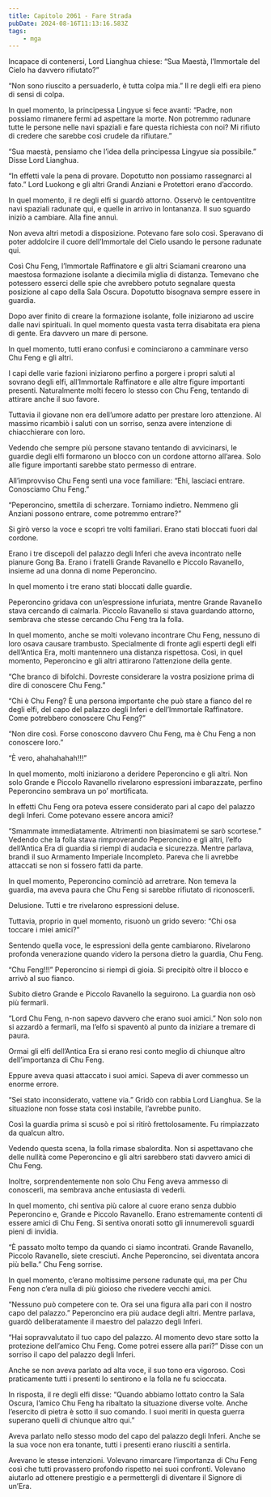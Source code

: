 ```yaml
---
title: Capitolo 2061 - Fare Strada
pubDate: 2024-08-16T11:13:16.583Z
tags:
    - mga
---
```





Incapace di contenersi, Lord Lianghua chiese: “Sua Maestà, l’Immortale del Cielo ha davvero rifiutato?”

“Non sono riuscito a persuaderlo, è tutta colpa mia.” Il re degli elfi era pieno di sensi di colpa.


In quel momento, la principessa Lingyue si fece avanti: “Padre, non possiamo rimanere fermi ad aspettare la morte. Non potremmo radunare tutte le persone nelle navi spaziali e fare questa richiesta con noi? Mi rifiuto di credere che sarebbe così crudele da rifiutare.”

“Sua maestà, pensiamo che l’idea della principessa Lingyue sia possibile.” Disse Lord Lianghua.

“In effetti vale la pena di provare. Dopotutto non possiamo rassegnarci al fato.” Lord Luokong e gli altri Grandi Anziani e Protettori erano d’accordo.


In quel momento, il re degli elfi si guardò attorno. Osservò le centoventitre navi spaziali radunate qui, e quelle in arrivo in lontananza. Il suo sguardo iniziò a cambiare. Alla fine annuì.


Non aveva altri metodi a disposizione. Potevano fare solo così. Speravano di poter addolcire il cuore dell’Immortale del Cielo usando le persone radunate qui.


Così Chu Feng, l’Immortale Raffinatore e gli altri Sciamani crearono una maestosa formazione isolante a diecimila miglia di distanza. Temevano che potessero esserci delle spie che avrebbero potuto segnalare questa posizione al capo della Sala Oscura. Dopotutto bisognava sempre essere in guardia.


Dopo aver finito di creare la formazione isolante, folle iniziarono ad uscire dalle navi spirituali. In quel momento questa vasta terra disabitata era piena di gente. Era davvero un mare di persone.


In quel momento, tutti erano confusi e cominciarono a camminare verso Chu Feng e gli altri.


I capi delle varie fazioni iniziarono perfino a porgere i propri saluti al sovrano degli elfi, all’Immortale Raffinatore e alle altre figure importanti presenti. Naturalmente molti fecero lo stesso con Chu Feng, tentando di attirare anche il suo favore.


Tuttavia il giovane non era dell’umore adatto per prestare loro attenzione. Al massimo ricambiò i saluti con un sorriso, senza avere intenzione di chiacchierare con loro.

Vedendo che sempre più persone stavano tentando di avvicinarsi, le guardie degli elfi formarono un blocco con un cordone attorno all’area. Solo alle figure importanti sarebbe stato permesso di entrare.


All’improvviso Chu Feng sentì una voce familiare: “Ehi, lasciaci entrare. Conosciamo Chu Feng.”


“Peperoncino, smettila di scherzare. Torniamo indietro. Nemmeno gli Anziani possono entrare, come potremmo entrare?”


Si girò verso la voce e scoprì tre volti familiari. Erano stati bloccati fuori dal cordone.


Erano i tre discepoli del palazzo degli Inferi che aveva incontrato nelle pianure Gong Ba. Erano i fratelli Grande Ravanello e Piccolo Ravanello, insieme ad una donna di nome Peperoncino.


In quel momento i tre erano stati bloccati dalle guardie.


Peperoncino gridava con un’espressione infuriata, mentre Grande Ravanello stava cercando di calmarla. Piccolo Ravanello si stava guardando attorno, sembrava che stesse cercando Chu Feng tra la folla.


In quel momento, anche se molti volevano incontrare Chu Feng, nessuno di loro osava causare trambusto. Specialmente di fronte agli esperti degli elfi dell’Antica Era, molti mantennero una distanza rispettosa. Così, in quel momento, Peperoncino e gli altri attirarono l’attenzione della gente.


“Che branco di bifolchi. Dovreste considerare la vostra posizione prima di dire di conoscere Chu Feng.”

“Chi è Chu Feng? È una persona importante che può stare a fianco del re degli elfi, del capo del palazzo degli Inferi e dell’Immortale Raffinatore. Come potrebbero conoscere Chu Feng?”

“Non dire così. Forse conoscono davvero Chu Feng, ma è Chu Feng a non conoscere loro.”

“È vero, ahahahahah!!!”


In quel momento, molti iniziarono a deridere Peperoncino e gli altri. Non solo Grande e Piccolo Ravanello rivelarono espressioni imbarazzate, perfino Peperoncino sembrava un po’ mortificata.


In effetti Chu Feng ora poteva essere considerato pari al capo del palazzo degli Inferi. Come potevano essere ancora amici?


“Smammate immediatamente. Altrimenti non biasimatemi se sarò scortese.” Vedendo che la folla stava rimproverando Peperoncino e gli altri, l’elfo dell’Antica Era di guardia si riempì di audacia e sicurezza. Mentre parlava, brandì il suo Armamento Imperiale Incompleto. Pareva che li avrebbe attaccati se non si fossero fatti da parte.


In quel momento, Peperoncino cominciò ad arretrare. Non temeva la guardia, ma aveva paura che Chu Feng si sarebbe rifiutato di riconoscerli.


Delusione. Tutti e tre rivelarono espressioni deluse.


Tuttavia, proprio in quel momento, risuonò un grido severo: “Chi osa toccare i miei amici?”


Sentendo quella voce, le espressioni della gente cambiarono. Rivelarono profonda venerazione quando videro la persona dietro la guardia, Chu Feng.


“Chu Feng!!!” Peperoncino si riempì di gioia. Si precipitò oltre il blocco e arrivò al suo fianco.


Subito dietro Grande e Piccolo Ravanello la seguirono. La guardia non osò più fermarli.

“Lord Chu Feng, n-non sapevo davvero che erano suoi amici.” Non solo non si azzardò a fermarli, ma l’elfo si spaventò al punto da iniziare a tremare di paura.


Ormai gli elfi dell’Antica Era si erano resi conto meglio di chiunque altro dell’importanza di Chu Feng.


Eppure aveva quasi attaccato i suoi amici. Sapeva di aver commesso un enorme errore.


“Sei stato inconsiderato, vattene via.” Gridò con rabbia Lord Lianghua. Se la situazione non fosse stata così instabile, l’avrebbe punito.


Così la guardia prima si scusò e poi si ritirò frettolosamente. Fu rimpiazzato da qualcun altro.

Vedendo questa scena, la folla rimase sbalordita. Non si aspettavano che delle nullità come Peperoncino e gli altri sarebbero stati davvero amici di Chu Feng.


Inoltre, sorprendentemente non solo Chu Feng aveva ammesso di conoscerli, ma sembrava anche entusiasta di vederli.


In quel momento, chi sentiva più calore al cuore erano senza dubbio Peperoncino e, Grande e Piccolo Ravanello. Erano estremamente contenti di essere amici di Chu Feng. Si sentiva onorati sotto gli innumerevoli sguardi pieni di invidia.


“È passato molto tempo da quando ci siamo incontrati. Grande Ravanello, Piccolo Ravanello, siete cresciuti. Anche Peperoncino, sei diventata ancora più bella.” Chu Feng sorrise.


In quel momento, c’erano moltissime persone radunate qui, ma per Chu Feng non c’era nulla di più gioioso che rivedere vecchi amici.


“Nessuno può competere con te. Ora sei una figura alla pari con il nostro capo del palazzo.” Peperoncino era più audace degli altri. Mentre parlava, guardò deliberatamente il maestro del palazzo degli Inferi.

“Hai sopravvalutato il tuo capo del palazzo. Al momento devo stare sotto la protezione dell’amico Chu Feng. Come potrei essere alla pari?” Disse con un sorriso il capo del palazzo degli Inferi.


Anche se non aveva parlato ad alta voce, il suo tono era vigoroso. Così praticamente tutti i presenti lo sentirono e la folla ne fu scioccata.


In risposta, il re degli elfi disse: “Quando abbiamo lottato contro la Sala Oscura, l’amico Chu Feng ha ribaltato la situazione diverse volte. Anche l’esercito di pietra è sotto il suo comando. I suoi meriti in questa guerra superano quelli di chiunque altro qui.”


Aveva parlato nello stesso modo del capo del palazzo degli Inferi. Anche se la sua voce non era tonante, tutti i presenti erano riusciti a sentirla.


Avevano le stesse intenzioni. Volevano rimarcare l’importanza di Chu Feng così che tutti provassero profondo rispetto nei suoi confronti. Volevano aiutarlo ad ottenere prestigio e a permettergli di diventare il Signore di un’Era.

